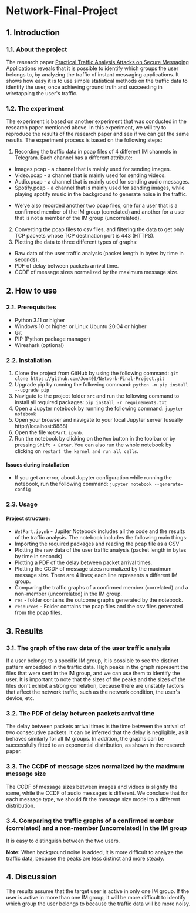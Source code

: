 # Network-Final-Project

## 1. Introduction
### 1.1. About the project
The research paper [Practical Traffic Analysis Attacks on Secure Messaging Applications](https://www.researchgate.net/publication/221554707_Correlation_of_Instant_Messaging_Traffic_with_User_Behavior) reveals that it is possible to identify which groups the user belongs to, by analyzing the traffic of instant messaging applications.
It shows how easy it is to use simple statistical methods on the traffic data to identify the user, once achieving ground truth and succeeding in wiretapping the user's traffic.

### 1.2. The experiment
The experiment is based on another experiment that was conducted in the research paper mentioned above.
In this experiment, we will try to reproduce the results of the research paper and see if we can get the same results.
The experiment process is based on the following steps:
1. Recording the traffic data in pcap files of 4 different IM channels in Telegram. Each channel has a different attribute:
- Images.pcap - a channel that is mainly used for sending images.
- Video.pcap - a channel that is mainly used for sending videos.
- Audio.pcap - a channel that is mainly used for sending audio messages.
- Spotify.pcap - a channel that is mainly used for sending images, while playing spotify music in the background to generate noise in the traffic.
* We've also recorded another two pcap files, one for a user that is a confirmed member of the IM group (correlated) and another for a user that is not a member of the IM group (uncorrelated).
2. Converting the pcap files to csv files, and filtering the data to get only TCP packets whose TCP destination port is 443 (HTTPS).
3. Plotting the data to three different types of graphs:
- Raw data of the user traffic analysis (packet length in bytes by time in seconds).
- PDF of delay between packets arrival time.
- CCDF of message sizes normalized by the maximum message size.

## 2. How to use
### 2.1. Prerequisites
- Python 3.11 or higher
- Windows 10 or higher or Linux Ubuntu 20.04 or higher
- Git
- PIP (Python package manager)
- Wireshark (optional)

### 2.2. Installation
1. Clone the project from GitHub by using the following command:
```git clone https://github.com/Jon400/Network-Final-Project.git```
2. Upgrade pip by running the following command:
```python -m pip install --upgrade pip```
3. Navigate to the project folder ```src``` and run the following command to install all required packages:
```pip install -r requirements.txt```
4. Open a Jupyter notebook by running the following command:
```jupyter notebook```
5. Open your browser and navigate to your local Jupyter server (usually http://localhost:8888)
6. Open the file ```WetPart.ipynb```.
7. Run the notebook by clicking on the ```Run``` button in the toolbar or by pressing ```Shift + Enter```. You can also run the whole notebook by clicking on ```restart the kernel and run all cells```.

#### Issues during installation
* If you get an error, about Jupyter configuration while running the notebook, run the following command:
```jupyter notebook --generate-config```

### 2.3. Usage
#### Project structure:
- ```WetPart.ipynb``` - Jupiter Notebook includes all the code and the results of the traffic analysis. The notebook includes the following main things:
- Importing the required packages and reading the pcap file as a CSV
- Plotting the raw data of the user traffic analysis (packet length in bytes by time in seconds)
- Plotting a PDF of the delay between packet arrival times.
- Plotting the CCDF of message sizes normalized by the maximum message size. There are 4 lines; each line represents a different IM group.
- Comparing the traffic graphs of a confirmed member (correlated) and a non-member (uncorrelated) in the IM group.
- ```res``` - folder contains the outcome graphs generated by the notebook.
- ```resources``` - Folder contains the pcap files and the csv files generated from the pcap files.

## 3. Results
### 3.1. The graph of the raw data of the user traffic analysis
If a user belongs to a specific IM group, it is possible to see the distinct pattern embedded in the traffic data.
High peaks in the graph represent the files that were sent in the IM group, and we can use them to identify the user.
It is important to note that the sizes of the peaks and the sizes of the files don't exhibit a strong correlation, because there are unstably factors that affect the network traffic, such as the network condition, the user's device, etc.
### 3.2. The PDF of delay between packets arrival time
The delay between packets arrival times is the time between the arrival of two consecutive packets.
It can be inferred that the delay is negligible, as it behaves similarly for all IM groups.
In addition, the graphs can be successfully fitted to an exponential distribution, as shown in the research paper.
### 3.3. The CCDF of message sizes normalized by the maximum message size
The CCDF of message sizes between images and videos is slightly the same, while the CCDF of audio messages is different.
We conclude that for each message type, we should fit the message size model to a different distribution.
### 3.4. Comparing the traffic graphs of a confirmed member (correlated) and a non-member (uncorrelated) in the IM group
It is easy to distinguish between the two users.

**Note:**
When background noise is added, it is more difficult to analyze the traffic data, because the peaks are less distinct and more steady.

## 4. Discussion
The results assume that the target user is active in only one IM group.
If the user is active in more than one IM group, it will be more difficult to identify which group the user belongs to because the traffic data will be more noisy.